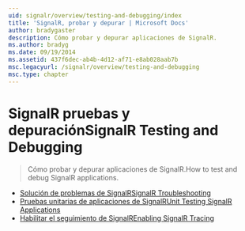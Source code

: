```yaml
---
uid: signalr/overview/testing-and-debugging/index
title: 'SignalR, probar y depurar | Microsoft Docs'
author: bradygaster
description: Cómo probar y depurar aplicaciones de SignalR.
ms.author: bradyg
ms.date: 09/19/2014
ms.assetid: 437f6dec-ab4b-4d12-af71-e8ab028aab7b
msc.legacyurl: /signalr/overview/testing-and-debugging
msc.type: chapter
---
```

<a name="signalr-testing-and-debugging"></a><span data-ttu-id="35bc0-103">SignalR pruebas y depuración</span><span class="sxs-lookup"><span data-stu-id="35bc0-103">SignalR Testing and Debugging</span></span>
====================
> <span data-ttu-id="35bc0-104">Cómo probar y depurar aplicaciones de SignalR.</span><span class="sxs-lookup"><span data-stu-id="35bc0-104">How to test and debug SignalR applications.</span></span>


- [<span data-ttu-id="35bc0-105">Solución de problemas de SignalR</span><span class="sxs-lookup"><span data-stu-id="35bc0-105">SignalR Troubleshooting</span></span>](troubleshooting.md)
- [<span data-ttu-id="35bc0-106">Pruebas unitarias de aplicaciones de SignalR</span><span class="sxs-lookup"><span data-stu-id="35bc0-106">Unit Testing SignalR Applications</span></span>](unit-testing-signalr-applications.md)
- [<span data-ttu-id="35bc0-107">Habilitar el seguimiento de SignalR</span><span class="sxs-lookup"><span data-stu-id="35bc0-107">Enabling SignalR Tracing</span></span>](enabling-signalr-tracing.md)
